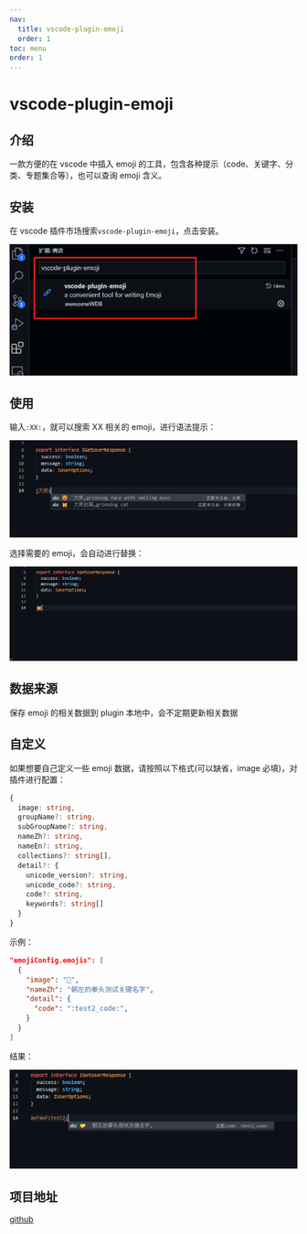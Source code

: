 ```yaml
---
nav:
  title: vscode-plugin-emoji
  order: 1
toc: menu
order: 1
---
```


# vscode-plugin-emoji

## 介绍

一款方便的在 vscode 中插入 emoji 的工具，包含各种提示（code、关键字、分类、专题集合等），也可以查询 emoji 含义。

## 安装

在 vscode 插件市场搜索`vscode-plugin-emoji`，点击安装。

![安装](./4.jpg)

## 使用

输入`:XX:`，就可以搜索 XX 相关的 emoji，进行语法提示：

![语法提示](./1.jpg)

选择需要的 emoji，会自动进行替换：

![替换](./2.jpg)

## 数据来源

保存 emoji 的相关数据到 plugin 本地中，会不定期更新相关数据

## 自定义

如果想要自己定义一些 emoji 数据，请按照以下格式(可以缺省，image 必填)，对插件进行配置：

```ts
{
  image: string,
  groupName?: string,
  subGroupName?: string,
  nameZh?: string,
  nameEn?: string,
  collections?: string[],
  detail?: {
    unicode_version?: string,
    unicode_code?: string,
    code?: string,
    keywords?: string[]
  }
}

```

示例：

```json
"emojiConfig.emojis": [
  {
    "image": "🤛",
    "nameZh": "朝左的拳头测试关键名字",
    "detail": {
      "code": ":test2_code:",
    }
  }
]
```

结果：

![结果](./3.jpg)

## 项目地址

[github](https://github.com/awesomeWDB/vscode-plugin-emoji.git)
